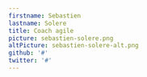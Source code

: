 ```yaml
---
firstname: Sebastien
lastname: Solere
title: Coach agile
picture: sebastien-solere.png
altPicture: sebastien-solere-alt.png
github: '#'
twitter: '#'
---
```

